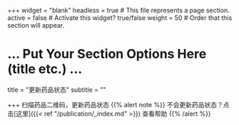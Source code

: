 +++
widget = "blank"
headless = true  # This file represents a page section.
active = false  # Activate this widget? true/false
weight = 50  # Order that this section will appear.
# ... Put Your Section Options Here (title etc.) ...

title = "更新药品状态"
subtitle = ""

+++
扫描药品二维码，更新药品状态
{{% alert note %}}
不会更新药品状态？点击[这里]({{< ref "/publication/_index.md" >}}) 查看帮助
{{% /alert %}}

